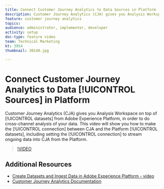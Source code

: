 ```yaml
---
title: Connect Customer Journey Analytics to Data Sources in Platform
description: Customer Journey Analytics (CJA) gives you Analysis Workspace on top of data sets from Adobe Experience Platform, in order to do cross-channel analysis of your data. This video will show you how to make the connection between CJA and the Platform data sets, including setting the connection to stream ongoing data into CJA from the Platform.
feature: customer journey analytics
topics: 
audience: administrator, implementer, developer
activity: setup
doc-type: feature video
team: Technical Marketing
kt: 3954
thumbnail: 30140.jpg

---
```


# Connect Customer Journey Analytics to Data [!UICONTROL Sources] in Platform

Customer Journey Analytics (CJA) gives you Analysis Workspace on top of [!UICONTROL datasets] from Adobe Experience Platform, in order to do cross-channel analysis of your data. This video will show you how to make the [!UICONTROL connection] between CJA and the Platform [!UICONTROL datasets], including setting the [!UICONTROL connection] to stream ongoing data into CJA from the Platform.

>[!VIDEO](https://video.tv.adobe.com/v/30140/?quality=12&enable10seconds=on&speedcontrol=on)

## Additional Resources

* [Create Datasets and Ingest Data in Adobe Experience Platform - video](../data-ingestion/create-datasets-and-ingest-data.md)
* [Customer Journey Analytics Documentation](https://docs.adobe.com/content/help/en/analytics-platform/using/cja-landing.html)
